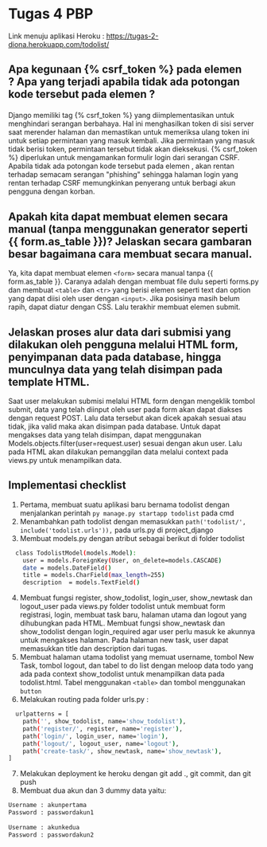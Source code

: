 # Tugas 4 PBP

Link menuju aplikasi Heroku : https://tugas-2-diona.herokuapp.com/todolist/

## Apa kegunaan {% csrf_token %} pada elemen <form>? Apa yang terjadi apabila tidak ada potongan kode tersebut pada elemen <form>?

Django memiliki tag {% csrf_token %} yang diimplementasikan untuk menghindari serangan berbahaya. Hal ini menghasilkan token di sisi server saat merender halaman dan memastikan untuk memeriksa ulang token ini untuk setiap permintaan yang masuk kembali. Jika permintaan yang masuk tidak berisi token, permintaan tersebut tidak akan dieksekusi. {% csrf_token %} diperlukan untuk mengamankan formulir login dari serangan CSRF. Apabila tidak ada potongan kode tersebut pada elemen <form>, akan rentan terhadap semacam serangan "phishing" sehingga halaman login yang rentan terhadap CSRF memungkinkan penyerang untuk berbagi akun pengguna dengan korban.

## Apakah kita dapat membuat elemen <form> secara manual (tanpa menggunakan generator seperti {{ form.as_table }})? Jelaskan secara gambaran besar bagaimana cara membuat <form> secara manual.

Ya, kita dapat membuat elemen `<form>` secara manual tanpa {{ form.as_table }}. Caranya adalah dengan membuat file dulu seperti forms.py dan membuat `<table>` dan `<tr>` yang berisi elemen seperti text dan option yang dapat diisi oleh user dengan `<input>`. Jika posisinya masih belum rapih, dapat diatur dengan CSS. Lalu terakhir membuat elemen submit.
  
## Jelaskan proses alur data dari submisi yang dilakukan oleh pengguna melalui HTML form, penyimpanan data pada database, hingga munculnya data yang telah disimpan pada template HTML.
  
Saat user melakukan submisi melalui HTML form dengan mengeklik tombol submit, data yang telah diinput oleh user pada form akan dapat diakses dengan request POST. Lalu data tersebut akan dicek apakah sesuai atau tidak, jika valid maka akan disimpan pada database. Untuk dapat mengakses data yang telah disimpan, dapat menggunakan Models.objects.filter(user=request.user) sesuai dengan akun user. Lalu pada HTML akan dilakukan pemanggilan data melalui context pada views.py untuk menampilkan data.
  
## Implementasi checklist
  
1. Pertama, membuat suatu aplikasi baru bernama todolist dengan menjalankan perintah `py manage.py startapp todolist` pada cmd
2. Menambahkan path todolist dengan memasukkan `path('todolist/', include('todolist.urls')),` pada urls.py di project_django
3. Membuat models.py dengan atribut sebagai berikut di folder todolist
```bash
  class TodolistModel(models.Model):
    user = models.ForeignKey(User, on_delete=models.CASCADE)
    date = models.DateField()
    title = models.CharField(max_length=255)
    description  = models.TextField()
```
4. Membuat fungsi register, show_todolist, login_user, show_newtask dan logout_user pada views.py folder todolist untuk membuat form registrasi, login, membuat task baru, halaman utama dan logout yang dihubungkan pada HTML. Membuat fungsi show_newtask dan show_todolist dengan login_required agar user perlu masuk ke akunnya untuk mengakses halaman. Pada halaman new task, user dapat memasukkan title dan description dari tugas. 
5. Membuat halaman utama todolist yang memuat username, tombol New Task, tombol logout, dan tabel to do list dengan meloop data todo yang ada pada context  show_todolist untuk menampilkan data pada todolist.html. Tabel menggunakan `<table>` dan tombol menggunakan `button`
6. Melakukan routing pada folder urls.py :
```bash
  urlpatterns = [
    path('', show_todolist, name='show_todolist'),
    path('register/', register, name='register'),
    path('login/', login_user, name='login'),
    path('logout/', logout_user, name='logout'),
    path('create-task/', show_newtask, name='show_newtask'),
]
```
7. Melakukan deployment ke heroku dengan git add ., git commit, dan git push
8. Membuat dua akun dan 3 dummy data yaitu:
```bash
Username : akunpertama
Password : passwordakun1
  
Username : akunkedua
Password : passwordakun2
```
